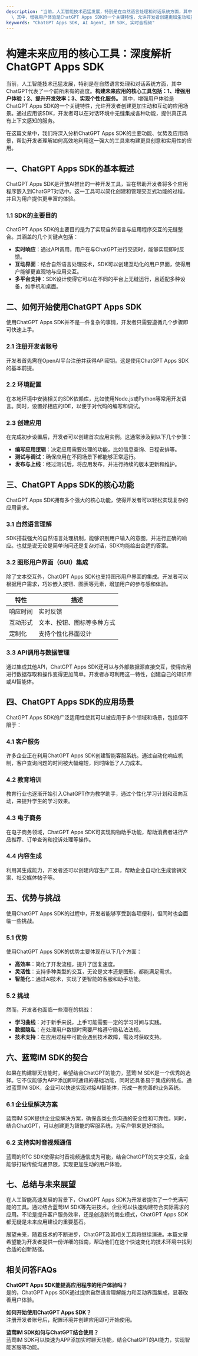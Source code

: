 ```yaml
---
description: "当前，人工智能技术迅猛发展，特别是在自然语言处理和对话系统方面，其中ChatGPT代表了一个前所未有的高度。**构建未来应用的核心工具包括：1、增强用户体验；2、提升开发效率；3、实现个性化服务。**\
  \ 其中，增强用户体验是ChatGPT Apps SDK的一个关键特性，允许开发者创建更加生动和互动的应用场景。通过应用该SDK，开发者可以在对话环境中无缝集成各种功能，提供真正具有上下文感知的服务。"
keywords: "ChatGPT Apps SDK, AI Agent, IM SDK, 实时音视频"
---
```

# 构建未来应用的核心工具：深度解析ChatGPT Apps SDK  

当前，人工智能技术迅猛发展，特别是在自然语言处理和对话系统方面，其中ChatGPT代表了一个前所未有的高度。**构建未来应用的核心工具包括：1、增强用户体验；2、提升开发效率；3、实现个性化服务。** 其中，增强用户体验是ChatGPT Apps SDK的一个关键特性，允许开发者创建更加生动和互动的应用场景。通过应用该SDK，开发者可以在对话环境中无缝集成各种功能，提供真正具有上下文感知的服务。

在这篇文章中，我们将深入分析ChatGPT Apps SDK的主要功能、优势及应用场景，帮助开发者理解如何高效地利用这一强大的工具来构建更具创意和实用性的应用。

## 一、ChatGPT Apps SDK的基本概述

ChatGPT Apps SDK是开放AI推出的一种开发工具，旨在帮助开发者将多个应用程序嵌入到ChatGPT对话中。这一工具可以简化创建和管理交互式功能的过程，并且为用户提供更丰富的体验。

### 1.1 SDK的主要目的

ChatGPT Apps SDK的主要目的是为了实现自然语言与应用程序交互的无缝整合。其涵盖的几个关键点包括：

- **实时响应**：通过API调用，用户在与ChatGPT进行交流时，能够实现即时反馈。
- **互动界面**：结合自然语言处理技术，SDK可以创建互动化的用户界面，使得用户能够更直观地与应用交互。
- **多平台支持**：SDK设计使得它可以在不同的平台上无缝运行，且适配多种设备，如手机和桌面。

## 二、如何开始使用ChatGPT Apps SDK

使用ChatGPT Apps SDK并不是一件复杂的事情，开发者只需要遵循几个步骤即可快速上手。

### 2.1 注册开发者账号

开发者首先需在OpenAI平台注册并获得API密钥。这是使用ChatGPT Apps SDK的基本前提。

### 2.2 环境配置

在本地环境中安装相关的SDK依赖库，比如使用Node.js或Python等常用开发语言。同时，设置好相应的IDE，以便于对代码的编写和调试。

### 2.3 创建应用

在完成初步设置后，开发者可以创建首次应用实例。这通常涉及到以下几个步骤：

- **编写应用逻辑**：决定应用需要处理的功能，比如信息查询、日程安排等。
- **测试与调试**：确保应用在不同场景下都能够正常运行。
- **发布与上线**：经过测试后，将应用发布，并进行持续的版本更新和维护。

## 三、ChatGPT Apps SDK的核心功能

ChatGPT Apps SDK拥有多个强大的核心功能，使得开发者可以轻松实现复杂的应用需求。

### 3.1 自然语言理解

SDK搭载强大的自然语言处理机制，能够识别用户输入的意图，并进行正确的响应。也就是说无论是简单询问还是复杂对话，SDK均能给出合适的答案。

### 3.2 图形用户界面（GUI）集成

除了文本交互外，ChatGPT Apps SDK也支持图形用户界面的集成。开发者可以根据用户需求，巧妙嵌入按钮、图表等元素，增加用户的参与感和体验。

| 特性         | 描述                          |
|--------------|-------------------------------|
| 响应时间     | 实时反馈                      |
| 互动形式     | 文本、按钮、图标等多种方式   |
| 定制化       | 支持个性化界面设计           |

### 3.3 API调用与数据管理

通过集成其他API，ChatGPT Apps SDK还可以与外部数据源直接交互，使得应用进行数据存取和操作变得更加简单。开发者亦可利用这一特性，创建自己的知识库或AI智能体。

## 四、ChatGPT Apps SDK的应用场景

ChatGPT Apps SDK的广泛适用性使其可以被应用于多个领域和场景，包括但不限于：

### 4.1 客户服务

许多企业正在利用ChatGPT Apps SDK创建智能客服系统。通过自动化响应机制，客户查询问题的时间被大幅缩短，同时降低了人力成本。

### 4.2 教育培训

教育行业也逐渐开始引入ChatGPT作为教学助手，通过个性化学习计划和双向互动，来提升学生的学习效果。

### 4.3 电子商务

在电子商务领域，ChatGPT Apps SDK可实现购物助手功能，帮助消费者进行产品推荐、订单查询和投诉处理等操作。

### 4.4 内容生成

利用其生成能力，开发者还可以创建内容生产工具，帮助企业自动化生成营销文案、社交媒体帖子等。

## 五、优势与挑战

使用ChatGPT Apps SDK的过程中，开发者能够享受到各项便利，但同时也会面临一些挑战。

### 5.1 优势

使用ChatGPT Apps SDK的优势主要体现在以下几个方面：

- **高效率**：简化了开发流程，提升了回复速度。
- **灵活性**：支持多种类型的交互，无论是文本还是图形，都能满足需求。
- **智能化**：通过AI技术，实现了更智能的客服和助手功能。

### 5.2 挑战

然而，开发者也面临一些潜在的挑战：

- **学习曲线**：对于新手来说，上手可能需要一定的学习时间与实践。
- **数据隐私**：在处理用户数据时需要严格遵守隐私法法规。
- **技术支持**：在应用过程中可能会遇到技术故障，需及时获取支持。

## 六、蓝莺IM SDK的契合

如果在构建聊天功能时，希望结合ChatGPT的能力，蓝莺IM SDK是一个优秀的选择。它不仅能够为APP添加即时通讯的基础功能，同时还具备易于集成的特点。通过蓝莺IM SDK，企业可以快速实现对接AI智能体，形成一套完善的业务系统。

### 6.1 企业级解决方案

蓝莺IM SDK提供企业级解决方案，确保各类业务沟通的安全性和可靠性。同时，结合ChatGPT，可以创建更为智能的客服系统，为客户带来更好体验。

### 6.2 支持实时音视频通信

蓝莺的RTC SDK使得实时音视频通信成为可能，结合ChatGPT的文字交互，企业能够打破传统沟通界限，实现更加生动的用户体验。

## 七、总结与未来展望

在人工智能高速发展的背景下，ChatGPT Apps SDK为开发者提供了一个充满可能的工具。通过结合蓝莺IM SDK等先进技术，企业可以快速构建符合实际需求的应用。不论是提升客户服务效率，还是创造新的商业模式，ChatGPT Apps SDK都无疑是未来应用建设的重要基石。

展望未来，随着技术的不断进步，ChatGPT及其相关工具将继续演进。本篇文章希望能为开发者提供一份详细的指南，帮助他们在这个快速变化的技术环境中找到合适的创新路径。

## 相关问答FAQs

**ChatGPT Apps SDK能提高应用程序的用户体验吗？**  
是的，ChatGPT Apps SDK通过提供自然语言理解能力和互动界面集成，显著改善用户体验。

**如何开始使用ChatGPT Apps SDK？**  
注册开发者账号后，配置环境并创建应用即可开始使用。

**蓝莺IM SDK如何与ChatGPT结合使用？**  
蓝莺IM SDK可以快速为APP添加实时聊天功能，结合ChatGPT的AI能力，实现智能客服等功能。
